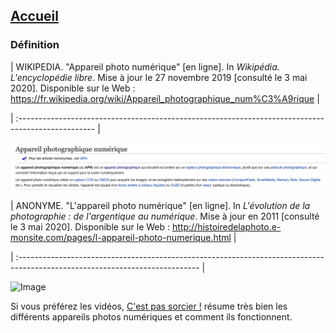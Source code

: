 ## [Accueil](index.md)


### Définition

|  WIKIPEDIA. "Appareil photo numérique" [en ligne]. In *Wikipédia. L'encyclopédie libre*. Mise à jour le 27 novembre 2019 [consulté le 3 mai 2020]. Disponible sur le Web : <https://fr.wikipedia.org/wiki/Appareil_photographique_num%C3%A9rique>  |

|  :------------------------------------------------------------------------------------------------- |

![Image](images/définitionWikipédia.png)


|  ANONYME. "L'appareil photo numérique" [en ligne]. In *L'évolution de la photographie : de l'argentique au numérique*. Mise à jour en 2011 [consulté le 3 mai 2020]. Disponible sur le Web : <http://histoiredelaphoto.e-monsite.com/pages/l-appareil-photo-numerique.html>  |

|  :---------------------------------------------------------------------------------------------------------------------------  |


![Image](images/définition1.png)





Si vous préférez les vidéos, [C'est pas sorcier !](https://www.youtube.com/watch?v=l9yCIbvD2S0) résume très bien les différents appareils photos numériques et comment ils fonctionnent.
